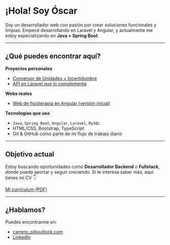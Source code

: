 # ¡Hola! Soy Óscar

Soy un desarrollador web con pasión por crear soluciones funcionales y limpias. Empecé desarrollando en Laravel y Angular, y actualmente me estoy especializando en **Java + Spring Boot**.

---

## ¿Qué puedes encontrar aquí?

**Proyectos personales**
- [Conversor de Unidades + Incertidumbre](https://github.com/oscar-co/conversorFrontend)
- [API en Laravel que lo complementa](https://github.com/oscar-co/conversorBack)

**Webs reales**
- [Web de fisioterapia en Angular (versión inicial)](https://github.com/oscar-co/Web-Fisioterapia-Front-Angular)

**Tecnologías que uso**
- `Java`, `Spring Boot`, `Angular`, `Laravel`, `MySQL`
- HTML/CSS, Bootstrap, TypeScript
- Git & GitHub como parte de mi flujo de trabajo diario

---

## Objetivo actual

Estoy buscando oportunidades como **Desarrollador Backend** o **Fullstack**, donde pueda aportar y seguir creciendo. Si te interesa saber más, aquí tienes mi CV 👇

[Mi currículum (PDF)](enlace-a-tu-cv.com)

---

## ¿Hablamos?

Puedes encontrarme en:
- carrero_o@outlook.com
- [LinkedIn](https://www.linkedin.com/in/oscarcarrero/)
